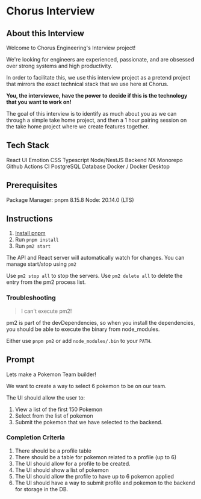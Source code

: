 # Chorus Interview

## About this Interview

Welcome to Chorus Engineering's Interview project!

We're looking for engineers are experienced, passionate, and are obsessed over strong systems and high productivity.

In order to facilitate this, we use this interview project as a pretend project that mirrors the exact technical stack that we use
here at Chorus.

**You, the interviewee, have the power to decide if this is the technology that you want to work on!**

The goal of this interview is to identify as much about you as we can through a simple take home project, and then
a 1 hour pairing session on the take home project where we create features together.

## Tech Stack
React UI
Emotion CSS
Typescript
Node/NestJS Backend
NX Monorepo
Github Actions CI
PostgreSQL Database
Docker / Docker Desktop

## Prerequisites
Package Manager: pnpm 8.15.8
Node: 20.14.0 (LTS)

## Instructions
1. [Install pnpm](https://pnpm.io/installation)
2. Run `pnpm install`
3. Run `pm2 start`

The API and React server will automatically watch for changes. You can manage start/stop using `pm2`

Use `pm2 stop all` to stop the servers.
Use `pm2 delete all` to delete the entry from the pm2 process list.

### Troubleshooting

> I can't execute pm2!

pm2 is part of the devDependencies, so when you install the dependencies, you should be able to
execute the binary from node_modules.

Either use `pnpm pm2` or add `node_modules/.bin` to your `PATH`.


## Prompt

Lets make a Pokemon Team builder!

We want to create a way to select 6 pokemon to be on our team.

The UI should allow the user to:
1. View a list of the first 150 Pokemon
2. Select from the list of pokemon
3. Submit the pokemon that we have selected to the backend.

### Completion Criteria
1. There should be a profile table
2. There should be a table for pokemon related to a profile (up to 6)
3. The UI should allow for a profile to be created.
4. The UI should show a list of pokemon
5. The UI should allow the profile to have up to 6 pokemon applied
6. The UI should have a way to submit profile and pokemon to the backend for storage in the DB.